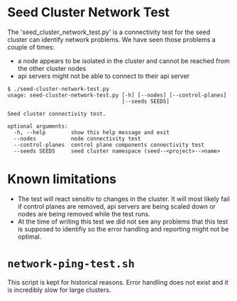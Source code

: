 # Seed Cluster Network Test

The 'seed_cluster_network_test.py' is a connectivity test for the seed 
cluster can identify network problems. We have seen those problems a 
couple of times:

- a node appears to be isolated in the cluster and cannot be reached
  from the other cluster nodes
- api servers might not be able to connect to their api server 


```
$ ./seed-cluster-network-test.py
usage: seed-cluster-network-test.py [-h] [--nodes] [--control-planes]
                                    [--seeds SEEDS]

Seed cluster connectivity test.

optional arguments:
  -h, --help        show this help message and exit
  --nodes           node connectivity test
  --control-planes  control plane components connectivity test
  --seeds SEEDS     seed cluster namespace (seed--<project>-->name>
```

# Known limitations

- The test will react sensitiv to changes in the cluster. It will
  most likely fail if control planes are removed, api servers are 
  being scaled down or nodes are being removed while the test runs.
- At the time of writing this test we did not see any problems 
  that this test is supposed to identifiy so the error handling and 
  reporting might not be optimal.

# ```network-ping-test.sh```

This script is kept for historical reasons. Error handling does not 
exist and it is incredibly slow for large clusters.